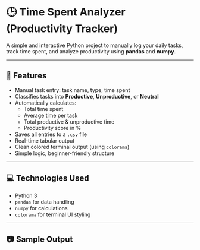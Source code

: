 # 🕒 Time Spent Analyzer (Productivity Tracker)

A simple and interactive Python project to manually log your daily tasks, track time spent, and analyze productivity using **pandas** and **numpy**.

---

## 📌 Features

- Manual task entry: task name, type, time spent
- Classifies tasks into **Productive**, **Unproductive**, or **Neutral**
- Automatically calculates:
  - Total time spent
  - Average time per task
  - Total productive & unproductive time
  - Productivity score in %
- Saves all entries to a `.csv` file
- Real-time tabular output
- Clean colored terminal output (using `colorama`)
- Simple logic, beginner-friendly structure

---

## 💻 Technologies Used

- Python 3
- `pandas` for data handling
- `numpy` for calculations
- `colorama` for terminal UI styling

---

## 📷 Sample Output

